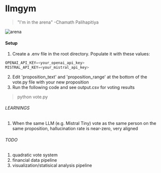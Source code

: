 # llmgym
> "I'm in the arena"
-Chamath Palihapitiya

![arena](https://github.com/rishi-gurjar/llmgym/assets/41022502/d0b3c4c9-aaae-4883-aaff-ed23c041621c)

#### Setup
1. Create a .env file in the root directory. Populate it with these values:

```python
OPENAI_API_KEY=<your_openai_api_key>
MISTRAL_API_KEY=<your_mistral_api_key>
```

2. Edit 'proposition_text' and 'proposition_range' at the bottom of the vote.py file with your new proposition
3. Run the following code and see output.csv for voting results

> python vote.py

###### LEARNINGS
1. When the same LLM (e.g. Mistral Tiny) vote as the same person on the same proposition, hallucination rate is near-zero, very aligned

###### TODO
1. quadratic vote system
2. financial data pipeline
3. visualization/statisical analysis pipeline